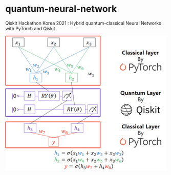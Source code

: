 # quantum-neural-network
Qiskit Hackathon Korea 2021 : Hybrid quantum-classical Neural Networks with PyTorch and Qiskit

![](images/hybrid.png)